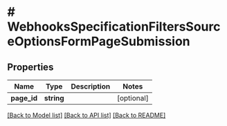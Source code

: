 # # WebhooksSpecificationFiltersSourceOptionsFormPageSubmission

## Properties

Name | Type | Description | Notes
------------ | ------------- | ------------- | -------------
**page_id** | **string** |  | [optional]

[[Back to Model list]](../../README.md#models) [[Back to API list]](../../README.md#endpoints) [[Back to README]](../../README.md)
